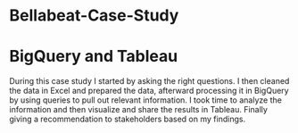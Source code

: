 # Bellabeat-Case-Study

# BigQuery and Tableau

During this case study I started by asking the right questions. I then cleaned the data in Excel and prepared the data, afterward processing it in BigQuery by using queries to pull out relevant information. I took time to analyze the information and then visualize and share the results in Tableau. Finally giving a recommendation to stakeholders based on my findings.
